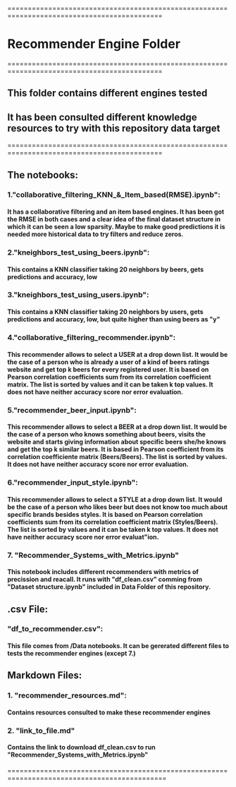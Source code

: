 ============================================================================================
# Recommender Engine Folder
============================================================================================
## This folder contains different engines tested
## It has been consulted different knowledge resources to try with this repository data target
============================================================================================

## The notebooks:

### 1."collaborative_filtering_KNN_&_Item_based(RMSE).ipynb":

#### It has a collaborative filtering and an item based engines. It has been got the RMSE in both cases and a clear idea of the final dataset structure in which it can be seen a low sparsity. Maybe to make good predictions it is needed more historical data to try filters and reduce zeros.

### 2."kneighbors_test_using_beers.ipynb":

#### This contains a KNN classifier taking 20 neighbors by beers, gets predictions and accuracy, low

### 3."kneighbors_test_using_users.ipynb":

#### This contains a KNN classifier taking 20 neighbors by users, gets predictions and accuracy, low, but quite higher than using beers as "y"

### 4."collaborative_filtering_recommender.ipynb":

#### This recommender allows to select a USER at a drop down list. It would be the case of a person who is already a user of a kind of beers ratings website and get top k beers for every registered user. It is based on Pearson correlation  coefficients sum from its correlation coefficient matrix. The list is sorted by values and it can be taken k  top values. It does not have neither accuracy score nor error evaluation.

### 5."recommender_beer_input.ipynb":

#### This recommender allows to select a BEER at a drop down list. It would be the case of a person who knows something about beers, visits the website and starts giving information about specific beers she/he knows and get the top k similar beers. It is based in Pearson coefficient from its correlation coefficiente matrix (Beers/Beers). The list is sorted by values. It does not have neither accuracy score nor error evaluation.

### 6."recommender_input_style.ipynb":

#### This recommender allows to select a STYLE at a drop down list. It would be the case of a person who likes beer but does not know too much about specific brands besides styles. It is based on Pearson correlation coefficients sum from its correlation coefficient matrix (Styles/Beers). The list is sorted by values and it can be taken k top values. It does not have neither accuracy score nor error evaluat"ion.

### 7. "Recommender_Systems_with_Metrics.ipynb"

#### This notebook includes different recommenders with metrics of precission and reacall. It runs with "df_clean.csv" comming from "Dataset structure.ipynb" included in Data Folder of this repository. 


## .csv File:


### "df_to_recommender.csv":
#### This file comes from /Data notebooks. It can be gererated different files to tests the recommender engines (except 7.)


## Markdown Files:


### 1. "recommender_resources.md":
#### Contains resources consulted to make these recommender engines
### 2. "link_to_file.md"
#### Contains the link to download df_clean.csv to run "Recommender_Systems_with_Metrics.ipynb"
=============================================================================================
